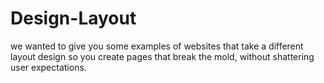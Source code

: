 # Design-Layout
we wanted to give you some examples of websites that take a different layout design so you create pages that break the mold, without shattering user expectations.
